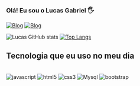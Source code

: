 ### Olá! Eu sou o Lucas Gabriel 🖐️

[![Blog](https://img.shields.io/badge/Instagram-E4405F?style=for-the-badge&logo=instagram&logoColor=white
)](https://www.instagram.com/luk4s.gabriel/)
[![Blog](https://img.shields.io/badge/LinkedIn-0077B5?style=for-the-badge&logo=linkedin&logoColor=white
)](https://www.linkedin.com/in/lucas-gabriel-a1525124b/)

![Lucas GitHub stats](https://github-readme-stats.vercel.app/api?username=devluk4s&show_icons=true&theme=dracula)
[![Top Langs](https://github-readme-stats.vercel.app/api/top-langs/?username=anuraghazra)](https://github.com/anuraghazra/github-readme-stats)

## Tecnologia que eu uso no meu dia

<div style='display: inline_block'><br/>
  <img align="center" alt="javascript" src="https://img.shields.io/badge/JavaScript-323330?style=for-the-badge&logo=javascript&logoColor=F7DF1E">
  <img align="center" alt="html5" src="https://img.shields.io/badge/HTML5-E34F26?style=for-the-badge&logo=html5&logoColor=white">
  <img align="center" alt="css3" src="https://img.shields.io/badge/CSS3-1572B6?style=for-the-badge&logo=css3&logoColor=white">
  <img align="center" alt="Mysql" src="https://img.shields.io/badge/MySQL-00000F?style=for-the-badge&logo=mysql&logoColor=white">
  <img align="center" alt="bootstrap" src="https://img.shields.io/badge/Bootstrap-563D7C?style=for-the-badge&logo=bootstrap&logoColor=white">
</div>
